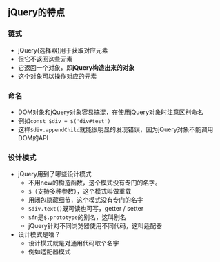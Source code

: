 ## jQuery的特点
### 链式
- jQuery(选择器)用于获取对应元素
- 但它不返回这些元素
- 它返回一个对象，即**jQuery构造出来的对象**
- 这个对象可以操作对应的元素

### 命名
- DOM对象和jQuery对象容易搞混，在使用jQuery对象时注意区别命名
- 例如`const $div = $('div#test')`
- 这样`$div.appendChild`就能很明显的发现错误，因为jQuery对象不能调用DOM的API

### 设计模式
- jQuery用到了哪些设计模式
	- 不用new的构造函数，这个模式没有专门的名字。
	- `$`（支持多种参数），这个模式叫做重载
	- 用闭包隐藏细节，这个模式没有专门的名字
	- `$div.text()`既可读也可写，getter / setter
	- `$fn`是`$.prototype`的别名，这叫别名
	- jQuery针对不同浏览器使用不同代码，这叫适配器
- 设计模式是啥？
	- 设计模式就是对通用代码取个名字
	- 例如适配器模式
